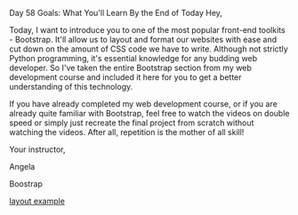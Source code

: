Day 58 Goals: What You'll Learn By the End of Today
Hey,

Today, I want to introduce you to one of the most popular front-end toolkits - Bootstrap. It'll allow us to layout and format our websites with ease and cut down on the amount of CSS code we have to write. Although not strictly Python programming, it's essential knowledge for any budding web developer. So I've taken the entire Bootstrap section from my web development course and included it here for you to get a better understanding of this technology.

If you have already completed my web development course, or if you are already quite familiar with Bootstrap, feel free to watch the videos on double speed or simply just recreate the final project from scratch without watching the videos. After all, repetition is the mother of all skill!

Your instructor,

Angela

Boostrap

[layout example](https://appbrewery.github.io/bootstrap-layout/)